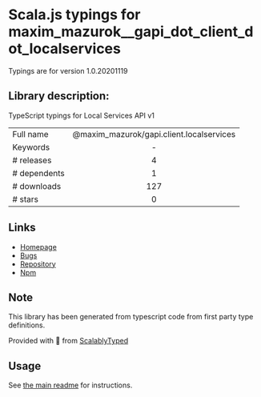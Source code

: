 
# Scala.js typings for maxim_mazurok__gapi_dot_client_dot_localservices

Typings are for version 1.0.20201119

## Library description:
TypeScript typings for Local Services API v1

|                    |                 |
| ------------------ | :-------------: |
| Full name          | @maxim_mazurok/gapi.client.localservices |
| Keywords           | - |
| # releases         | 4 |
| # dependents       | 1 |
| # downloads        | 127 |
| # stars            | 0 |

## Links
- [Homepage](https://github.com/Maxim-Mazurok/google-api-typings-generator#readme)
- [Bugs](https://github.com/Maxim-Mazurok/google-api-typings-generator/issues)
- [Repository](https://github.com/Maxim-Mazurok/google-api-typings-generator)
- [Npm](https://www.npmjs.com/package/%40maxim_mazurok%2Fgapi.client.localservices)
    


## Note
This library has been generated from typescript code from first party type definitions.

Provided with :purple_heart: from [ScalablyTyped](https://github.com/oyvindberg/ScalablyTyped)

## Usage
See [the main readme](../../readme.md) for instructions.


